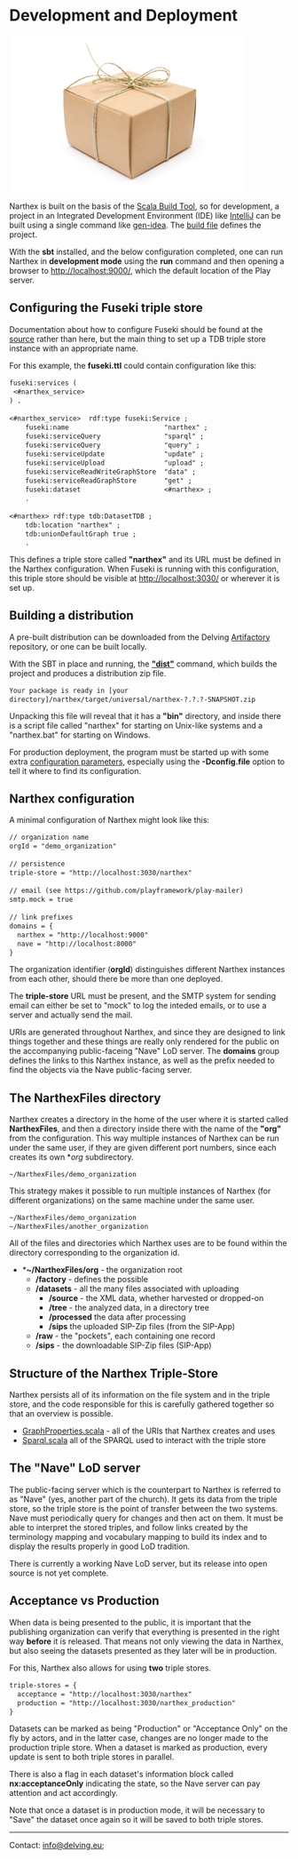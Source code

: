 # Development and Deployment

![Package](images/development-deployment.jpg)

Narthex is built on the basis of the [Scala Build Tool](http://www.scala-sbt.org/), so for development, a project in an Integrated Development Environment (IDE) like [IntelliJ]() can be built using a single command like [gen-idea](https://github.com/mpeltonen/sbt-idea). The [build file](https://github.com/delving/narthex/blob/master/build.sbt) defines the project.

With the **sbt** installed, and the below configuration completed, one can run Narthex in **development mode** using the **run** command and then opening a browser to [http://localhost:9000/](http://localhost:9000/), which the default location of the Play server.

## Configuring the Fuseki triple store

Documentation about how to configure Fuseki should be found at the [source](http://jena.apache.org/documentation/serving_data/#getting-started-with-fuseki) rather than here, but the main thing to set up a TDB triple store instance with an appropriate name.

For this example, the **fuseki.ttl** could contain configuration like this:

	fuseki:services (
     <#narthex_service>
	) .
	
	<#narthex_service>  rdf:type fuseki:Service ;
	    fuseki:name                        "narthex" ;
	    fuseki:serviceQuery                "sparql" ;
	    fuseki:serviceQuery                "query" ;
	    fuseki:serviceUpdate               "update" ;
	    fuseki:serviceUpload               "upload" ;
	    fuseki:serviceReadWriteGraphStore  "data" ;
	    fuseki:serviceReadGraphStore       "get" ;
	    fuseki:dataset                     <#narthex> ;
	    .
	
	<#narthex> rdf:type tdb:DatasetTDB ;
	    tdb:location "narthex" ;
	    tdb:unionDefaultGraph true ;
	    .

This defines a triple store called **"narthex"** and its URL must be defined in the Narthex configuration.  When Fuseki is running with this configuration, this triple store should be visible at [http://localhost:3030/](http://localhost:3030/) or wherever it is set up.

## Building a distribution

A pre-built distribution can be downloaded from the Delving [Artifactory](http://artifactory.delving.org/artifactory/delving/narthex/) repository, or one can be built locally.

With the SBT in place and running, the **["dist"](https://www.playframework.com/documentation/2.3.x/ProductionDist)** command, which builds the project and produces a distribution zip file.

	Your package is ready in [your directory]/narthex/target/universal/narthex-?.?.?-SNAPSHOT.zip

Unpacking this file will reveal that it has a **"bin"** directory, and inside there is a script file called "narthex" for starting on Unix-like systems and a "narthex.bat" for starting on Windows.

For production deployment, the program must be started up with some extra [configuration parameters](https://www.playframework.com/documentation/2.3.x/ProductionConfiguration), especially using the **-Dconfig.file** option to tell it where to find its configuration.

## Narthex configuration

A minimal configuration of Narthex might look like this:

	// organization name
	orgId = "demo_organization"
	
	// persistence
	triple-store = "http://localhost:3030/narthex"
	
	// email (see https://github.com/playframework/play-mailer)
	smtp.mock = true

	// link prefixes
	domains = {
	  narthex = "http://localhost:9000"
	  nave = "http://localhost:8000"
	}
	
The organization identifier (**orgId**) distinguishes different Narthex instances from each other, should there be more than one deployed.

The **triple-store** URL must be present, and the SMTP system for sending email can either be set to "mock" to log the inteded emails, or to use a server and actually send the mail.

URIs are generated throughout Narthex, and since they are designed to link things together and these things are really only rendered for the public on the accompanying public-faceing "Nave" LoD server.  The **domains** group defines the links to this Narthex instance, as well as the prefix needed to find the objects via the Nave public-facing server.

## The NarthexFiles directory

Narthex creates a directory in the home of the user where it is started called **NarthexFiles**, and then a directory inside there with the name of the **"org"** from the configuration.  This way multiple instances of Narthex can be run under the same user, if they are given different port numbers, since each creates its own **org* subdirectory.

	~/NarthexFiles/demo_organization

This strategy makes it possible to run multiple instances of Narthex (for different organizations) on the same machine under the same user.

	~/NarthexFiles/demo_organization
	~/NarthexFiles/another_organization

All of the files and directories which Narthex uses are to be found within the directory corresponding to the organization id.

* ***~/NarthexFiles/org** - the organization root
	* **/factory** - defines the possible 
	* **/datasets** - all the many files associated with uploading
		* **/source** - the XML data, whether harvested or dropped-on
		* **/tree** - the analyzed data, in a directory tree
		* **/processed** the data after processing
		* **/sips** the uploaded SIP-Zip files (from the SIP-App)
	* **/raw** - the "pockets", each containing one record
	* **/sips** - the downloadable SIP-Zip files (SIP-App)


## Structure of the Narthex Triple-Store

Narthex persists all of its information on the file system and in the triple store, and the code responsible for this is carefully gathered together so that an overview is possible.

* [GraphProperties.scala](https://github.com/delving/narthex/blob/master/app/triplestore/GraphProperties.scala) - all of the URIs that Narthex creates and uses
* [Sparql.scala](https://github.com/delving/narthex/blob/master/app/triplestore/Sparql.scala) all of the SPARQL used to interact with the triple store

## The "Nave" LoD server

The public-facing server which is the counterpart to Narthex is referred to as "Nave" (yes, another part of the church).  It gets its data from the triple store, so the triple store is the point of transfer between the two systems.  Nave must periodically query for changes and then act on them.  It must be able to interpret the stored triples, and follow links created by the terminology mapping and vocabulary mapping to build its index and to display the results properly in good LoD tradition.

There is currently a working Nave LoD server, but its release into open source is not yet complete.

## Acceptance vs Production

When data is being presented to the public, it is important that the publishing organization can verify that everything is presented in the right way **before** it is released.  That means not only viewing the data in Narthex, but also seeing the datasets presented as they later will be in production.

For this, Narthex also allows for using **two** triple stores.

	triple-stores = {
	  acceptance = "http://localhost:3030/narthex"
	  production = "http://localhost:3030/narthex_production"
	}

Datasets can be marked as being "Production" or "Acceptance Only" on the fly by actors, and in the latter case, changes are no longer made to the production triple store.  When a dataset is marked as production, every update is sent to both triple stores in parallel.

There is also a flag in each dataset's information block called **nx:acceptanceOnly** indicating the state, so the Nave server can pay attention and act accordingly.

Note that once a dataset is in production mode, it will be necessary to "Save" the dataset once again so it will be saved to both triple stores.

---

Contact: info@delving.eu;